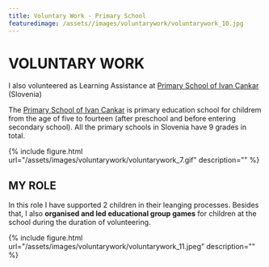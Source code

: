 ```yaml
---
title: Voluntary Work - Primary School
featuredimage: /assets//images/voluntarywork/voluntarywork_10.jpg
---
```

# VOLUNTARY WORK

I also volunteered as Learning Assistance at [Primary School of Ivan Cankar](http://www.osivanacankarja.si/) (Slovenia)

The [Primary School of Ivan Cankar](http://www.osivanacankarja.si/) is primary education school for childrem from the age of five to fourteen (after preschool and before entering secondary school). All the primary schools in Slovenia have 9 grades in total. 

{% include figure.html url="/assets/images/voluntarywork/voluntarywork_7.gif" description="" %}


## MY ROLE

In this role I have supported 2 children in their leanging processes. Besides that, I also **organised and led educational group games** for children at the school during the duration of volunteering.

{% include figure.html url="/assets/images/voluntarywork/voluntarywork_11.jpeg" description="" %}
